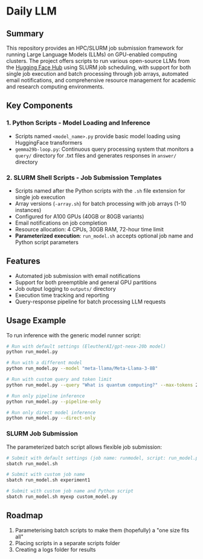 # Daily LLM

## Summary

This repository provides an HPC/SLURM job submission framework for running Large Language Models (LLMs) on GPU-enabled computing clusters. The project offers scripts to run various open-source LLMs from the [Hugging Face Hub](https://huggingface.co/models) using SLURM job scheduling, with support for both single job execution and batch processing through job arrays, automated email notifications, and comprehensive resource management for academic and research computing environments.

## Key Components

### 1. Python Scripts - Model Loading and Inference

- Scripts named `<model_name>.py` provide basic model loading using HuggingFace transformers
- `gemma29b-loop.py`: Continuous query processing system that monitors a `query/` directory for .txt files and generates responses in `answer/` directory

### 2. SLURM Shell Scripts - Job Submission Templates

- Scripts named after the Python scripts with the `.sh` file extension for single job execution
- Array versions (`-array.sh`) for batch processing with job arrays (1-10 instances)
- Configured for A100 GPUs (40GB or 80GB variants)
- Email notifications on job completion
- Resource allocation: 4 CPUs, 30GB RAM, 72-hour time limit
- **Parameterized execution**: `run_model.sh` accepts optional job name and Python script parameters

## Features

- Automated job submission with email notifications
- Support for both preemptible and general GPU partitions
- Job output logging to `outputs/` directory
- Execution time tracking and reporting
- Query-response pipeline for batch processing LLM requests

## Usage Example

To run inference with the generic model runner script:

```bash
# Run with default settings (EleutherAI/gpt-neox-20b model)
python run_model.py

# Run with a different model
python run_model.py --model "meta-llama/Meta-Llama-3-8B"

# Run with custom query and token limit
python run_model.py --query "What is quantum computing?" --max-tokens 2000

# Run only pipeline inference
python run_model.py --pipeline-only

# Run only direct model inference
python run_model.py --direct-only
```

### SLURM Job Submission

The parameterized batch script allows flexible job submission:

```bash
# Submit with default settings (job name: runmodel, script: run_model.py)
sbatch run_model.sh

# Submit with custom job name
sbatch run_model.sh experiment1

# Submit with custom job name and Python script
sbatch run_model.sh myexp custom_model.py
```

## Roadmap

1. Parameterising batch scripts to make them (hopefully) a "one size fits all"
2. Placing scripts in a separate scripts folder
3. Creating a logs folder for results